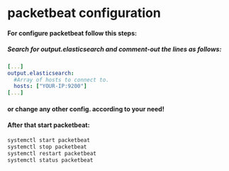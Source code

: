 # packetbeat configuration

#### For configure packetbeat follow this steps:


##### Search for output.elasticsearch and comment-out the lines as follows:
```yaml
[...]
output.elasticsearch:
  #Array of hosts to connect to.
  hosts: ["YOUR-IP:9200"]
[...]
```

#### or change any other config. according to your need!

#### After that start packetbeat:
```bash
systemctl start packetbeat
systemctl stop packetbeat
systemctl restart packetbeat
systemctl status packetbeat
```